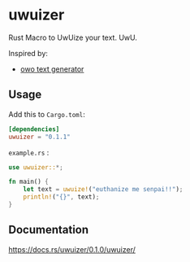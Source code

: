 # uwuizer
Rust Macro to UwUize your text. UwU.

Inspired by:
* [owo text generator](https://honk.moe/tools/owo.html)

## Usage
Add this to ``Cargo.toml``:

```toml
[dependencies]
uwuizer = "0.1.1"
```
``example.rs`` :
```rust
use uwuizer::*;

fn main() {
    let text = uwuize!("euthanize me senpai!!");
    println!("{}", text);
}
```

## Documentation
https://docs.rs/uwuizer/0.1.0/uwuizer/